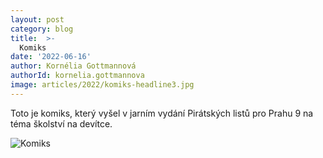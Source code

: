 ```yaml
---
layout: post
category: blog
title:  >-
  Komiks
date: '2022-06-16'
author: Kornélia Gottmannová
authorId: kornelia.gottmannova
image: articles/2022/komiks-headline3.jpg
---
```

Toto je komiks, který vyšel v jarním vydání Pirátských listů pro Prahu 9 na téma školství na devítce.

![Komiks](https://a.pirati.cz/crop/900x1550/praha9/img/articles/2022/komiks.png)
 